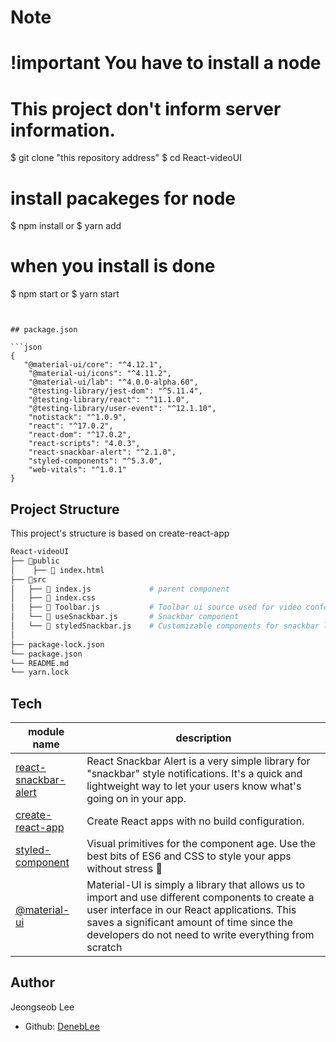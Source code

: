 # Note
#
# !important You have to install a node 
# This project don't inform server information.
$ git clone "this repository address"
$ cd React-videoUI
# install pacakeges for node
$ npm install 
or
$ yarn add
# when you install is done 
$ npm start 
or
$ yarn start
```


## package.json

```json
{
   "@material-ui/core": "^4.12.1",
    "@material-ui/icons": "^4.11.2",
    "@material-ui/lab": "^4.0.0-alpha.60",
    "@testing-library/jest-dom": "^5.11.4",
    "@testing-library/react": "^11.1.0",
    "@testing-library/user-event": "^12.1.10",
    "notistack": "^1.0.9",
    "react": "^17.0.2",
    "react-dom": "^17.0.2",
    "react-scripts": "4.0.3",
    "react-snackbar-alert": "^2.1.0",
    "styled-components": "^5.3.0",
    "web-vitals": "^1.0.1"
}
```

## Project Structure

This project's structure is based on create-react-app

```bash
React-videoUI
├── 📁public
│    ├── 📄 index.html  
├── 📂src             
│   ├── 📄 index.js             # parent component
│   ├── 📄 index.css
│   ├── 📄 Toolbar.js           # Toolbar ui source used for video conferencing apps
│   └── 📄 useSnackbar.js       # Snackbar component 
│   └── 📄 styledSnackbar.js    # Customizable components for snackbar layout
│
├── package-lock.json
└── package.json
└── README.md
└── yarn.lock
```

## Tech

| module name                                                         | description                                                                                                                                                                                                       |
| ------------------------------------------------------------------- | ----------------------------------------------------------------------------------------------------------------------------------------------------------------------------------------------------------------- |
| [react-snackbar-alert](https://joeattardi.github.io/react-snackbar-alert/)                      | React Snackbar Alert is a very simple library for "snackbar" style notifications. It's a quick and lightweight way to let your users know what's going on in your app. |
| [create-react-app](https://www.npmjs.com/package/create-react-app)  | Create React apps with no build configuration.                                                                                                                                                                    |
| [styled-component](https://www.npmjs.com/package/styled-components) | Visual primitives for the component age. Use the best bits of ES6 and CSS to style your apps without stress 💅                                                                                                    |
| [@material-ui](https://material-ui.com/)                  | Material-UI is simply a library that allows us to import and use different components to create a user interface in our React applications. This saves a significant amount of time since the developers do not need to write everything from scratch                 |

## Author

Jeongseob Lee

- Github: [DenebLee](https://github.com/DenebLee)